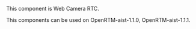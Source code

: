 This component is Web Camera RTC.

This components can be used on OpenRTM-aist-1.1.0, OpenRTM-aist-1.1.1.

